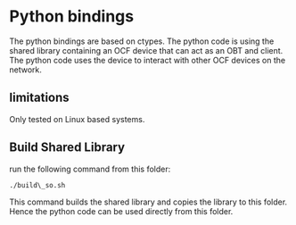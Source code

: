 # Python bindings 

The python bindings are based on ctypes.
The python code is using the shared library containing an OCF device that can act as an OBT and client.
The python code uses the device to interact with other OCF devices on the network.

## limitations

Only tested on Linux based systems.

## Build Shared Library

run the following command from this folder:

```
./build\_so.sh
```

This command builds the shared library and copies the library to this folder.
Hence the python code can be used directly from this folder.
